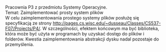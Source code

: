 Pracownia P3 z przedmiotu Systemy Operacyjne.  
Temat: Zaimplementować prosty system plików  
W celu zaimplementowania prostego systemy plików posłużę się specyfikacją ze strony http://pages.cs.wisc.edu/~dusseau/Classes/CS537-F07/Projects/P4/. W szczególności, efektem końcowym ma być biblioteka, która może być użyta w programach by uzyskać dostęp do plików i folderów. Kwestia zaimplementowania abstrakcji dysku nadal pozostaje do przemyślenia.
